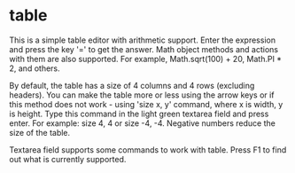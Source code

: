 # table

This is a simple table editor with arithmetic support. Enter the expression and press the key '=' to get the answer. 
Math object methods and actions with them are also supported.
For example, Math.sqrt(100) + 20, Math.PI * 2, and others.

By default, the table has a size of 4 columns and 4 rows (excluding headers). You can make the table more or less using the arrow keys or 
if this method does not work - using 'size x, y' command, where x is width, y is height. Type this command in the light green textarea field and press enter.
For example: size 4, 4 or size -4, -4. Negative numbers reduce the size of the table. 

Textarea field supports some commands to work with table. Press F1 to find out what is currently supported.

